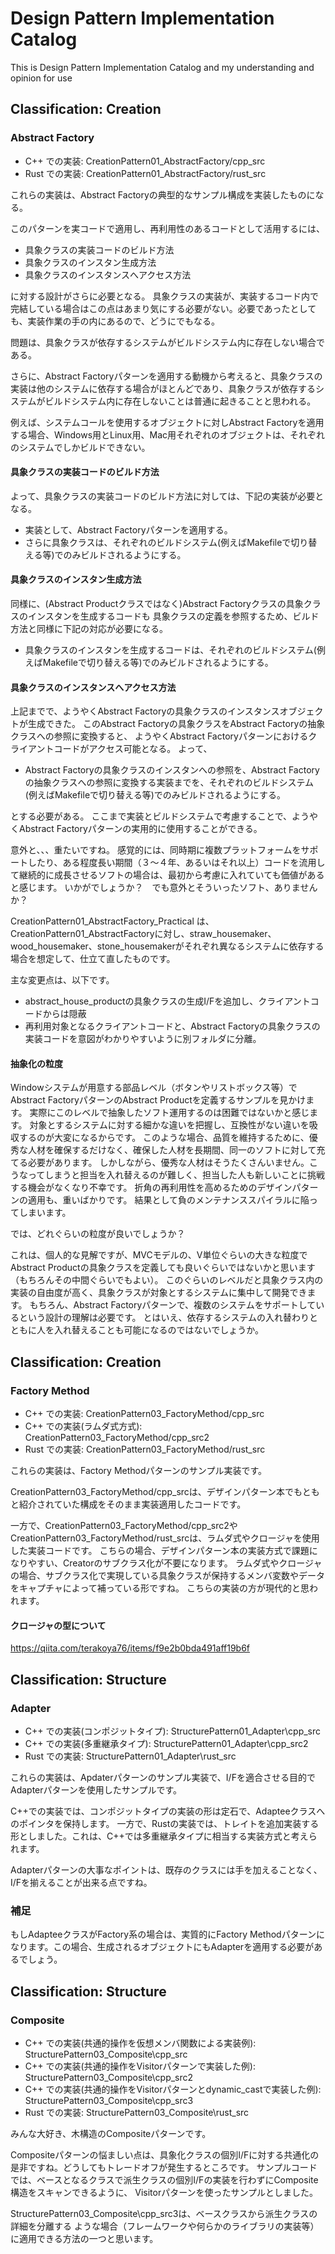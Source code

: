 # Design Pattern Implementation Catalog
 This is Design Pattern Implementation Catalog and my understanding and opinion for use
 
## Classification: Creation
### Abstract Factory
* C++ での実装: CreationPattern01_AbstractFactory/cpp_src
* Rust での実装: CreationPattern01_AbstractFactory/rust_src

これらの実装は、Abstract Factoryの典型的なサンプル構成を実装したものになる。

このパターンを実コードで適用し、再利用性のあるコードとして活用するには、

* 具象クラスの実装コードのビルド方法
* 具象クラスのインスタン生成方法
* 具象クラスのインスタンスへアクセス方法

に対する設計がさらに必要となる。
具象クラスの実装が、実装するコード内で完結している場合はこの点はあまり気にする必要がない。必要であったとしても、実装作業の手の内にあるので、どうにでもなる。

問題は、具象クラスが依存するシステムがビルドシステム内に存在しない場合である。

さらに、Abstract Factoryパターンを適用する動機から考えると、具象クラスの実装は他のシステムに依存する場合がほとんどであり、具象クラスが依存するシステムがビルドシステム内に存在しないことは普通に起きることと思われる。

例えば、システムコールを使用するオブジェクトに対しAbstract Factoryを適用する場合、Windows用とLinux用、Mac用それぞれのオブジェクトは、それぞれのシステムでしかビルドできない。

#### 具象クラスの実装コードのビルド方法
よって、具象クラスの実装コードのビルド方法に対しては、下記の実装が必要となる。

* 実装として、Abstract Factoryパターンを適用する。
* さらに具象クラスは、それぞれのビルドシステム(例えばMakefileで切り替える等)でのみビルドされるようにする。

#### 具象クラスのインスタン生成方法
同様に、(Abstract Productクラスではなく)Abstract Factoryクラスの具象クラスのインスタンを生成するコードも
具象クラスの定義を参照するため、ビルド方法と同様に下記の対応が必要になる。

* 具象クラスのインスタンを生成するコードは、それぞれのビルドシステム(例えばMakefileで切り替える等)でのみビルドされるようにする。

#### 具象クラスのインスタンスへアクセス方法
上記までで、ようやくAbstract Factoryの具象クラスのインスタンスオブジェクトが生成できた。
このAbstract Factoryの具象クラスをAbstract Factoryの抽象クラスへの参照に変換すると、
ようやくAbstract Factoryパターンにおけるクライアントコードがアクセス可能となる。
よって、

* Abstract Factoryの具象クラスのインスタンへの参照を、Abstract Factoryの抽象クラスへの参照に変換する実装までを、それぞれのビルドシステム(例えばMakefileで切り替える等)でのみビルドされるようにする。

とする必要がある。
ここまで実装とビルドシステムで考慮することで、ようやくAbstract Factoryパターンの実用的に使用することができる。

意外と、、、重たいですね。
感覚的には、同時期に複数プラットフォームをサポートしたり、ある程度長い期間（３～４年、あるいはそれ以上）コードを流用して継続的に成長させるソフトの場合は、最初から考慮に入れていても価値があると感じます。
いかがでしょうか？　でも意外とそういったソフト、ありませんか？

CreationPattern01_AbstractFactory_Practical は、CreationPattern01_AbstractFactoryに対し、straw_housemaker、wood_housemaker、stone_housemakerがそれぞれ異なるシステムに依存する場合を想定して、仕立て直したものです。

主な変更点は、以下です。

* abstract_house_productの具象クラスの生成I/Fを追加し、クライアントコードからは隠蔽
* 再利用対象となるクライアントコードと、Abstract Factoryの具象クラスの実装コードを意図がわかりやすいように別フォルダに分離。

#### 抽象化の粒度
Windowシステムが用意する部品レベル（ボタンやリストボックス等）でAbstract FactoryパターンのAbstract Productを定義するサンプルを見かけます。
実際にこのレベルで抽象したソフト運用するのは困難ではないかと感じます。
対象とするシステムに対する細かな違いを把握し、互換性がない違いを吸収するのが大変になるからです。
このような場合、品質を維持するために、優秀な人材を確保するだけなく、確保した人材を長期間、同一のソフトに対して充てる必要があります。
しかしながら、優秀な人材はそうたくさんいません。こうなってしまうと担当を入れ替えるのが難しく、担当した人も新しいことに挑戦する機会がなくなり不幸です。
折角の再利用性を高めるためのデザインパターンの適用も、重いばかりです。
結果として負のメンテナンススパイラルに陥ってしまいます。

では、どれぐらいの粒度が良いでしょうか？

これは、個人的な見解ですが、MVCモデルの、V単位ぐらいの大きな粒度でAbstract Productの具象クラスを定義しても良いぐらいではないかと思います（もちろんその中間ぐらいでもよい）。
このぐらいのレベルだと具象クラス内の実装の自由度が高く、具象クラスが対象とするシステムに集中して開発できます。
もちろん、Abstract Factoryパターンで、複数のシステムをサポートしているという設計の理解は必要です。
とはいえ、依存するシステムの入れ替わりとともに人を入れ替えることも可能になるのではないでしょうか。



## Classification: Creation
### Factory Method
* C++ での実装: CreationPattern03_FactoryMethod/cpp_src
* C++ での実装(ラムダ式方式): CreationPattern03_FactoryMethod/cpp_src2
* Rust での実装: CreationPattern03_FactoryMethod/rust_src

これらの実装は、Factory Methodパターンのサンプル実装です。

CreationPattern03_FactoryMethod/cpp_srcは、デザインパターン本でもともと紹介されていた構成をそのまま実装適用したコードです。

一方で、CreationPattern03_FactoryMethod/cpp_src2やCreationPattern03_FactoryMethod/rust_srcは、ラムダ式やクロージャを使用した実装コードです。
こちらの場合、デザインパターン本の実装方式で課題になりやすい、Creatorのサブクラス化が不要になります。
ラムダ式やクロージャの場合、サブクラス化で実現している具象クラスが保持するメンバ変数やデータをキャプチャによって補っている形ですね。
こちらの実装の方が現代的と思われます。

#### クロージャの型について
https://qiita.com/terakoya76/items/f9e2b0bda491aff19b6f

## Classification: Structure
### Adapter
* C++ での実装(コンポジットタイプ): StructurePattern01_Adapter\cpp_src
* C++ での実装(多重継承タイプ): StructurePattern01_Adapter\cpp_src2
* Rust での実装: StructurePattern01_Adapter\rust_src

これらの実装は、Apdaterパターンのサンプル実装で、I/Fを適合させる目的でAdapterパターンを使用したサンプルです。

C++での実装では、コンポジットタイプの実装の形は定石で、Adapteeクラスへのポインタを保持します。
一方で、Rustの実装では、トレイトを追加実装する形としました。これは、C++では多重継承タイプに相当する実装方式と考えられます。

Adapterパターンの大事なポイントは、既存のクラスには手を加えることなく、I/Fを揃えることが出来る点ですね。

### 補足
もしAdapteeクラスがFactory系の場合は、実質的にFactory Methodパターンになります。この場合、生成されるオブジェクトにもAdapterを適用する必要があるでしょう。


## Classification: Structure
### Composite
* C++ での実装(共通的操作を仮想メンバ関数による実装例): StructurePattern03_Composite\cpp_src
* C++ での実装(共通的操作をVisitorパターンで実装した例): StructurePattern03_Composite\cpp_src2
* C++ での実装(共通的操作をVisitorパターンとdynamic_castで実装した例): StructurePattern03_Composite\cpp_src3
* Rust での実装: StructurePattern03_Composite\rust_src

みんな大好き、木構造のCompositeパターンです。

Compositeパターンの悩ましい点は、具象化クラスの個別I/Fに対する共通化の是非ですね。どうしてもトレードオフが発生するところです。
サンプルコードでは、ベースとなるクラスで派生クラスの個別I/Fの実装を行わずにComposite構造をスキャンできるように、
Visitorパターンを使ったサンプルとしました。

StructurePattern03_Composite\cpp_src3は、ベースクラスから派生クラスの詳細を分離する
ような場合（フレームワークや何らかのライブラリの実装等）に適用できる方法の一つと思います。
